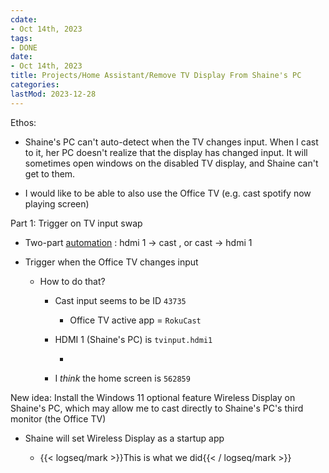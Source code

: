 ```yaml
---
cdate:
- Oct 14th, 2023
tags:
- DONE
date:
- Oct 14th, 2023
title: Projects/Home Assistant/Remove TV Display From Shaine's PC
categories:
lastMod: 2023-12-28
---
```

Ethos:

  + Shaine's PC can't auto-detect when the TV changes input. When I cast to it, her PC doesn't realize that the display has changed input. It will sometimes open windows on the disabled TV display, and Shaine can't get to them.

  + I would like to be able to also use the Office TV (e.g. cast spotify now playing screen)

Part 1: Trigger on TV input swap

  + Two-part [automation](Automations
) : hdmi 1 -> cast , or cast -> hdmi 1

  + Trigger when the Office TV changes input

    + How to do that?

      + Cast input seems to be ID `43735`

        + Office TV active app = `RokuCast`

      + HDMI 1 (Shaine's PC) is `tvinput.hdmi1`

        + 

      + I *think* the home screen is `562859`

New idea: Install the Windows 11 optional feature Wireless Display on Shaine's PC, which may allow me to cast directly to Shaine's PC's third monitor (the Office TV)

  + Shaine will set Wireless Display as a startup app

    + {{< logseq/mark >}}This is what we did{{< / logseq/mark >}}
